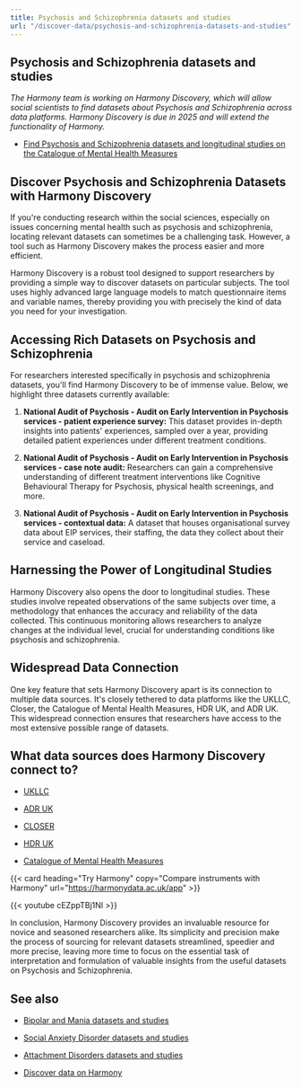 ```yaml
---
title: Psychosis and Schizophrenia datasets and studies
url: "/discover-data/psychosis-and-schizophrenia-datasets-and-studies"
---
```


## Psychosis and Schizophrenia datasets and studies

*The Harmony team is working on Harmony Discovery, which will allow social scientists to find datasets about Psychosis and Schizophrenia across data platforms. Harmony Discovery is due in 2025 and will extend the functionality of Harmony.*

* [Find Psychosis and Schizophrenia datasets and longitudinal studies on the Catalogue of Mental Health Measures](https://www.cataloguementalhealth.ac.uk/?content=search&query=Topic:psychosis+and+schizophrenia)

## Discover Psychosis and Schizophrenia Datasets with Harmony Discovery

If you're conducting research within the social sciences, especially on issues concerning mental health such as psychosis and schizophrenia, locating relevant datasets can sometimes be a challenging task. However, a tool such as Harmony Discovery makes the process easier and more efficient.

Harmony Discovery is a robust tool designed to support researchers by providing a simple way to discover datasets on particular subjects. The tool uses highly advanced large language models to match questionnaire items and variable names, thereby providing you with precisely the kind of data you need for your investigation.

## Accessing Rich Datasets on Psychosis and Schizophrenia

For researchers interested specifically in psychosis and schizophrenia datasets, you'll find Harmony Discovery to be of immense value. Below, we highlight three datasets currently available:

1. **National Audit of Psychosis - Audit on Early Intervention in Psychosis services - patient experience survey:** This dataset provides in-depth insights into patients' experiences, sampled over a year, providing detailed patient experiences under different treatment conditions.

2. **National Audit of Psychosis - Audit on Early Intervention in Psychosis services - case note audit:** Researchers can gain a comprehensive understanding of different treatment interventions like Cognitive Behavioural Therapy for Psychosis, physical health screenings, and more. 

3. **National Audit of Psychosis - Audit on Early Intervention in Psychosis services - contextual data:** A dataset that houses organisational survey data about EIP services, their staffing, the data they collect about their service and caseload.

## Harnessing the Power of Longitudinal Studies

Harmony Discovery also opens the door to longitudinal studies. These studies involve repeated observations of the same subjects over time, a methodology that enhances the accuracy and reliability of the data collected. This continuous monitoring allows researchers to analyze changes at the individual level, crucial for understanding conditions like psychosis and schizophrenia.

## Widespread Data Connection

One key feature that sets Harmony Discovery apart is its connection to multiple data sources. It's closely tethered to data platforms like the UKLLC, Closer, the Catalogue of Mental Health Measures, HDR UK, and ADR UK. This widespread connection ensures that researchers have access to the most extensive possible range of datasets.


## What data sources does Harmony Discovery connect to?

* [UKLLC](https://explore.ukllc.ac.uk)

* [ADR UK](https://www.adruk.org/data-access/data-catalogue/)

* [CLOSER](https://closer.ac.uk/)

* [HDR UK](https://www.healthdatagateway.org/)

* [Catalogue of Mental Health Measures](https://www.cataloguementalhealth.ac.uk/)

{{< card heading="Try Harmony" copy="Compare instruments with Harmony" url="https://harmonydata.ac.uk/app" >}}

{{< youtube cEZppTBj1NI >}}


In conclusion, Harmony Discovery provides an invaluable resource for novice and seasoned researchers alike. Its simplicity and precision make the process of sourcing for relevant datasets streamlined, speedier and more precise, leaving more time to focus on the essential task of interpretation and formulation of valuable insights from the useful datasets on Psychosis and Schizophrenia.

## See also

* [Bipolar and Mania datasets and studies](/discover-data/bipolar-and-mania-datasets-and-studies)

* [Social Anxiety Disorder datasets and studies](/discover-data/social-anxiety-disorder-datasets-and-studies)

* [Attachment Disorders datasets and studies](/discover-data/attachment-disorders-datasets-and-studies)

* [Discover data on Harmony](/discover-data)